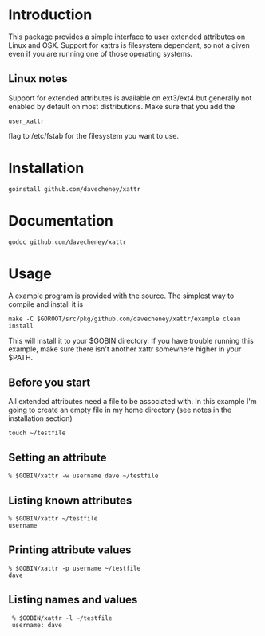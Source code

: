 Introduction
============

This package provides a simple interface to user extended attributes on Linux and OSX. Support for xattrs is filesystem dependant, so not a given even if you are running one of those operating systems.

Linux notes
-----------

Support for extended attributes is available on ext3/ext4 but generally not enabled by default on most distributions. Make sure that you add the 

    user_xattr

flag to /etc/fstab for the filesystem you want to use.

Installation
============

    goinstall github.com/davecheney/xattr


Documentation
=============

    godoc github.com/davecheney/xattr


Usage
=====

A example program is provided with the source. The simplest way to compile and install it is

    make -C $GOROOT/src/pkg/github.com/davecheney/xattr/example clean install

This will install it to your $GOBIN directory. If you have trouble running this example, make sure there isn't another xattr somewhere higher in your $PATH.

Before you start
----------------

All extended attributes need a file to be associated with. In this example I'm going to create an empty file in my home directory (see notes in the installation section)

    touch ~/testfile

Setting an attribute
--------------------

    % $GOBIN/xattr -w username dave ~/testfile

Listing known attributes
--------------------
  
    % $GOBIN/xattr ~/testfile
    username

Printing attribute values
-------------------------
 
    % $GOBIN/xattr -p username ~/testfile
    dave

Listing names and values
------------------------

     % $GOBIN/xattr -l ~/testfile
     username: dave

